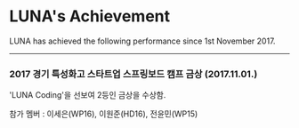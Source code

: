 # LUNA's Achievement

LUNA has achieved the following performance since 1st November 2017.

---

### 2017 경기 특성화고 스타트업 스프링보드 캠프 금상 (2017.11.01.)

 'LUNA Coding'을 선보여 2등인 금상을 수상함.

참가 멤버 : 이세은(WP16), 이원준(HD16), 전윤민(WP15)

